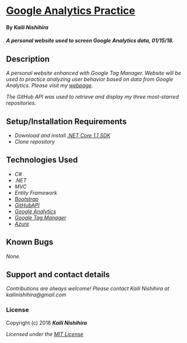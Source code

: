 # [Google Analytics Practice](https://kailiportfolio.azurewebsites.net/?utm_source=github&utm_medium=link&utm_campaign=practice)

#### By _Kaili Nishihira_

#### _A personal website used to screen Google Analytics data, 01/15/18._

## Description
_A personal website enhanced with Google Tag Manager. Website will be used to practice analyzing user behavior based on data from Google Analytics. Please visit my [webpage](https://kailiportfolio.azurewebsites.net/?utm_source=github&utm_medium=link&utm_campaign=practice)._

_The GitHub API was used to retrieve and display my three most-starred repositories._

## Setup/Installation Requirements
* _Download and install [.NET Core 1.1 SDK](https://www.microsoft.com/net/download/core)_
* _Clone repository_

## Technologies Used
* _C#_
* _.NET_
* _MVC_
* _Entity Framework_
* _[Bootstrap](http://getbootstrap.com/getting-started/)_
* _[GitHubAPI](https://developer.github.com/v3/)_
* _[Google Analytics](https://analytics.google.com/)_
* _[Google Tag Manager](https://www.google.com/analytics/tag-manager/)_
* _[Azure](https://azure.microsoft.com/en-us)_

## Known Bugs
_None._

## Support and contact details
_Contributions are always welcome! Please contact Kaili Nishihira at kailinishihira@gmail.com_

### License

Copyright (c) 2018 **_Kaili Nishihira_**

*Licensed under the [MIT License](https://opensource.org/licenses/MIT)*


﻿
